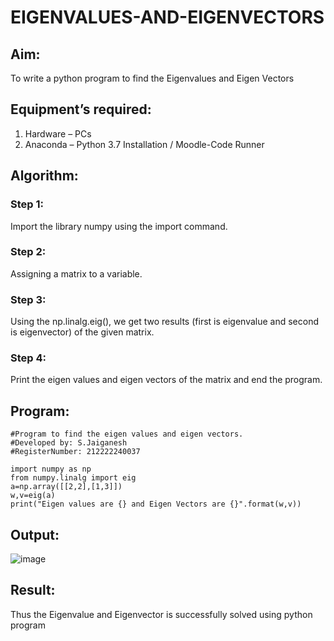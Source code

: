 # EIGENVALUES-AND-EIGENVECTORS
## Aim:
To write a python program to find the Eigenvalues and Eigen Vectors
## Equipment’s required:
1. 	Hardware – PCs
2. 	Anaconda – Python 3.7 Installation / Moodle-Code Runner
## Algorithm:
### Step 1: 
Import the library numpy using the import command. 
### Step 2: 
Assigning a matrix to a variable.
### Step 3: 
Using the np.linalg.eig(),  we get two results (first is eigenvalue and second is eigenvector) of the given matrix.
### Step 4: 
Print the eigen values and eigen vectors of the matrix and end the program.

## Program:
```
#Program to find the eigen values and eigen vectors.
#Developed by: S.Jaiganesh
#RegisterNumber: 212222240037

import numpy as np
from numpy.linalg import eig
a=np.array([[2,2],[1,3]])
w,v=eig(a)
print("Eigen values are {} and Eigen Vectors are {}".format(w,v))
```

## Output:
![image](https://user-images.githubusercontent.com/118657189/227957629-204ff32e-2cfa-44eb-9c4d-72b9bd2859fc.png)

## Result:
Thus the Eigenvalue and Eigenvector is successfully solved using python program
